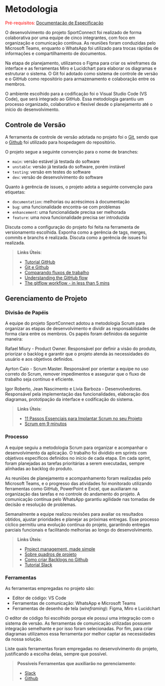
# Metodologia

<span style="color:red">Pré-requisitos: <a href="2-Especificação do Projeto.md"> Documentação de Especificação</a></span>

O desenvolvimento do projeto SportConnect foi realizado de forma colaborativa por uma equipe de cinco integrantes, com foco em organização e comunicação contínua. As reuniões foram conduzidas pelo Microsoft Teams, enquanto o WhatsApp foi utilizado para trocas rápidas de informações e compartilhamento de documentos.

Na etapa de planejamento, utilizamos o Figma para criar os wireframes da interface e as ferramentas Miro e Lucidchart para elaborar os diagramas e estruturar o sistema. O Git foi adotado como sistema de controle de versão e o GitHub como repositório para armazenamento e colaboração entre os membros.

O ambiente escolhido para a codificação foi o Visual Studio Code (VS Code), que será integrado ao GitHub. Essa metodologia garantiu um processo organizado, colaborativo e flexível desde o planejamento até o início do desenvolvimento.

## Controle de Versão

A ferramenta de controle de versão adotada no projeto foi o
[Git](https://git-scm.com/), sendo que o [Github](https://github.com)
foi utilizado para hospedagem do repositório.

O projeto segue a seguinte convenção para o nome de branches:

- `main`: versão estável já testada do software
- `unstable`: versão já testada do software, porém instável
- `testing`: versão em testes do software
- `dev`: versão de desenvolvimento do software

Quanto à gerência de issues, o projeto adota a seguinte convenção para
etiquetas:

- `documentation`: melhorias ou acréscimos à documentação
- `bug`: uma funcionalidade encontra-se com problemas
- `enhancement`: uma funcionalidade precisa ser melhorada
- `feature`: uma nova funcionalidade precisa ser introduzida

Discuta como a configuração do projeto foi feita na ferramenta de versionamento escolhida. Exponha como a gerência de tags, merges, commits e branchs é realizada. Discuta como a gerência de issues foi realizada.

> **Links Úteis**:
> - [Tutorial GitHub](https://guides.github.com/activities/hello-world/)
> - [Git e Github](https://www.youtube.com/playlist?list=PLHz_AreHm4dm7ZULPAmadvNhH6vk9oNZA)
>  - [Comparando fluxos de trabalho](https://www.atlassian.com/br/git/tutorials/comparing-workflows)
> - [Understanding the GitHub flow](https://guides.github.com/introduction/flow/)
> - [The gitflow workflow - in less than 5 mins](https://www.youtube.com/watch?v=1SXpE08hvGs)

## Gerenciamento de Projeto

### Divisão de Papéis

A equipe do projeto SportConnect adotou a metodologia Scrum para organizar as etapas de desenvolvimento e dividir as responsabilidades de forma clara entre os membros. Os papéis foram definidos da seguinte maneira:

Rafael Miury - Product Owner.
Responsável por definir a visão do produto, priorizar o backlog e garantir que o projeto atenda às necessidades do usuário e aos objetivos definidos.

Ayrton Caio - Scrum Master.
Responsável por orientar a equipe no uso correto do Scrum, remover impedimentos e assegurar que o fluxo de trabalho seja contínuo e eficiente.

Igor Roberto, Jean Nascimento e Livia Barboza - Desenvolvedores. 
Responsável pela implementação das funcionalidades, elaboração dos diagramas, prototipação da interface e codificação do sistema.

> **Links Úteis**:
> - [11 Passos Essenciais para Implantar Scrum no seu 
> Projeto](https://mindmaster.com.br/scrum-11-passos/)
> - [Scrum em 9 minutos](https://www.youtube.com/watch?v=XfvQWnRgxG0)

### Processo

A equipe seguiu a metodologia Scrum para organizar e acompanhar o desenvolvimento da aplicação. O trabalho foi dividido em sprints com objetivos específicos definidos no início de cada etapa. Em cada sprint, foram planejadas as tarefas prioritárias a serem executadas, sempre alinhadas ao backlog do produto.

As reuniões de planejamento e acompanhamento foram realizadas pelo Microsoft Teams, e o progresso das atividades foi monitorado utilizando ferramentas como GitHub, PowerPoint e Excel, que auxiliaram na organização das tarefas e no controle do andamento do projeto. A comunicação contínua pelo WhatsApp garantiu agilidade nas tomadas de decisão e resolução de problemas.

Semanalmente a equipe realizou revisões para avaliar os resultados obtidos, ajustar prioridades e planejar as próximas entregas. Esse processo cíclico permitiu uma evolução contínua do projeto, garantindo entregas parciais funcionais e facilitando melhorias ao longo do desenvolvimento.
 
> **Links Úteis**:
> - [Project management, made simple](https://github.com/features/project-management/)
> - [Sobre quadros de projeto](https://docs.github.com/pt/github/managing-your-work-on-github/about-project-boards)
> - [Como criar Backlogs no Github](https://www.youtube.com/watch?v=RXEy6CFu9Hk)
> - [Tutorial Slack](https://slack.com/intl/en-br/)

### Ferramentas

As ferramentas empregadas no projeto são:

- Editor de código: VS Code
- Ferramentas de comunicação: WhatsApp e Microsoft Teams 
- Ferramentas de desenho de tela (_wireframing_): Figma, Miro e Lucidchart

O editor de código foi escolhido porque ele possui uma integração com o
sistema de versão. As ferramentas de comunicação utilizadas possuem
integração semelhante e por isso foram selecionadas. Por fim, para criar
diagramas utilizamos essa ferramenta por melhor captar as
necessidades da nossa solução.

Liste quais ferramentas foram empregadas no desenvolvimento do projeto, justificando a escolha delas, sempre que possível.
 
> **Possíveis Ferramentas que auxiliarão no gerenciamento**: 
> - [Slack](https://slack.com/)
> - [Github](https://github.com/)
